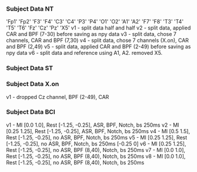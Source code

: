 
### Subject Data NT
'Fp1' 'Fp2' 'F3' 'F4' 'C3' 'C4' 'P3' 'P4' 'O1' 'O2' 'A1' 'A2' 'F7' 'F8' 'T3' 'T4' 'T5' 'T6' 'Fz' 'Cz' 'Pz' 'X5'
v1 - split data half and half
v2 - split data, applied CAR and BPF (7-30) before saving as npy data
v3 - split data, chose 7 channels, CAR and BPF (7,30)
v4 - split data, chose 7 channels (X.on), CAR and BPF (2,49)
v5 - split data, applied CAR and BPF (2-49) before saving as npy data
v6 - split data and reference using A1, A2. removed X5.

### Subject Data ST

### Subject Data X.on
v1 - dropped Cz channel, BPF (2-49), CAR

### Subject Data BCI
v1 - MI [0.0 1.0], Rest [-1.25, -0.25], ASR, BPF, Notch, bs 250ms
v2 - MI [0.25 1.25], Rest [-1.25, -0.25], ASR, BPF, Notch, bs 250ms
v4 - MI [0.5 1.5], Rest [-1.25, -0.25], no ASR, BPF, Notch, bs 250ms
v5 - MI [0.25 1.25], Rest [-1.25, -0.25], no ASR, BPF, Notch, bs 250ms [-0.25 0]
v6 - MI [0.25 1.25], Rest [-1.25, -0.25], no ASR, BPF (8,40), Notch, bs 250ms
v7 - MI [0.0 1.0], Rest [-1.25, -0.25], no ASR, BPF (8,40), Notch, bs 250ms
v8 - MI [0.0 1.0], Rest [-1.25, -0.25], no ASR, BPF (8,40), Notch, bs 250ms